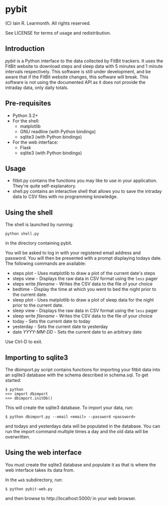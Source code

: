 pybit
=====

(C) Iain R. Learmonth. All rights reserved.

See LICENSE for terms of usage and redistribution.

Introduction
------------

*pybit* is a Python interface to the data collected by FitBit trackers. It uses
the FitBit website to download steps and sleep data with 5 minutes and 1 minute
intervals respectively. This software is still under development, and be aware
that if the FitBit website changes, this software will break. This software is
not using the documented API as it does not provide the intraday data, only
daily totals.

Pre-requisites
--------------

 * Python 3.2+
 * For the shell:
   * matplotlib
   * GNU readline (with Python bindings)
   * sqlite3 (with Python bindings)
 * For the web interface:
   * Flask
   * sqlite3 (with Python bindings)

Usage
-----

 * fitbit.py contains the functions you may like to use in your application.
   They're quite self-explanatory.
 * shell.py contains an interactive shell that allows you to save the intraday
   data to CSV files with no programming knowledge.

Using the shell
---------------

The shell is launched by running:

    python shell.py

in the directory containing pybit.

You will be asked to log in with your registered email address and password.
You will then be presented with a prompt displaying todays date. The following
commands are available:

 * steps plot - Uses matplotlib to draw a plot of the current date's steps
 * steps view - Displays the raw data in CSV format using the `less` pager
 * steps write *filename* - Writes the CSV data to the file of your choice
 * bedtime - Display the time at which you went to bed the night prior to the
   current date.
 * sleep plot - Uses matplotlib to draw a plot of sleep data for the night prior
   to the current date.
 * sleep view - Displays the raw data in CSV format using the `less` pager
 * sleep write *filename* - Writes the CSV data to the file of your choice
 * today - Sets the current date to today
 * yesterday - Sets the current date to yesterday
 * date *YYYY-MM-DD* - Sets the current date to an arbitrary date

Use Ctrl-D to exit.

Importing to sqlite3
--------------------

The dbimport.py script contains functions for importing your fitbit data into an
sqlite3 database with the schema described in schema.sql. To get started:

    $ python
    >>> import dbimport
    >>> dbimport.initDb()

This will create the sqlite3 database. To import your data, run:

    $ python dbimport.py --email <email> --password <password>

and todays and yesterdays data will be populated in the database. You can run
the import command multiple times a day and the old data will be overwritten.

Using the web interface
-----------------------

You must create the sqlite3 database and populate it as that is where the
web interface takes its data from.

In the `web` subdirectory, run:

    $ python pybit-web.py

and then browse to http://localhost:5000/ in your web browser.

